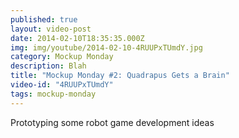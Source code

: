 ```yaml
---
published: true
layout: video-post
date: 2014-02-10T18:35:35.000Z
img: img/youtube/2014-02-10-4RUUPxTUmdY.jpg
category: Mockup Monday
description: Blah
title: "Mockup Monday #2: Quadrapus Gets a Brain"
video-id: "4RUUPxTUmdY"
tags: mockup-monday
---
```

Prototyping some robot game development ideas
